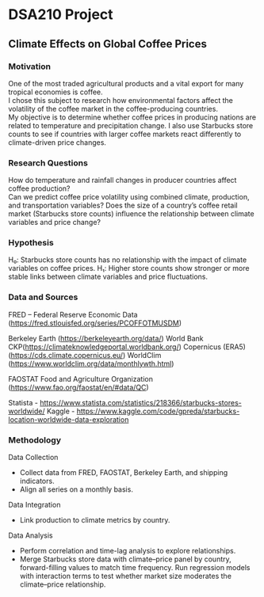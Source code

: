 # DSA210 Project  
## Climate Effects on Global Coffee Prices  

### Motivation  
One of the most traded agricultural products and a vital export for many tropical economies is coffee.  
 I chose this subject to research how environmental factors affect the volatility of the coffee market in the coffee-producing countries.  
 My objective is to determine whether coffee prices in producing nations are related to temperature and precipitation change. I also use Starbucks store counts to see if countries with larger coffee markets react differently to climate-driven price changes.

### Research Questions  
How do temperature and rainfall changes in producer countries affect coffee production?   
Can we predict coffee price volatility using combined climate, production, and transportation variables?
Does the size of a country’s coffee retail market (Starbucks store counts) influence the relationship between climate variables and price change?
### Hypothesis  
H₀: Starbucks store counts has no relationship with the impact of climate variables on coffee prices.
H₁: Higher store counts show stronger or more stable links between climate variables and price fluctuations.

### Data and Sources  

FRED – Federal Reserve Economic Data (https://fred.stlouisfed.org/series/PCOFFOTMUSDM)

Berkeley Earth (https://berkeleyearth.org/data/) World Bank CKP(https://climateknowledgeportal.worldbank.org/) Copernicus (ERA5) (https://cds.climate.copernicus.eu/) WorldClim (https://www.worldclim.org/data/monthlywth.html)

FAOSTAT Food and Agriculture Organization (https://www.fao.org/faostat/en/#data/QC)

Statista - https://www.statista.com/statistics/218366/starbucks-stores-worldwide/ Kaggle - https://www.kaggle.com/code/gpreda/starbucks-location-worldwide-data-exploration
### Methodology  
Data Collection
- Collect data from FRED, FAOSTAT, Berkeley Earth, and shipping indicators.  
- Align all series on a monthly basis.  

Data Integration 
- Link production to climate metrics by country.  

Data Analysis
- Perform correlation and time-lag analysis to explore relationships.   
- Merge Starbucks store data with climate–price panel by country, forward-filling values to match time frequency.
Run regression models with interaction terms to test whether market size moderates the climate–price relationship.
